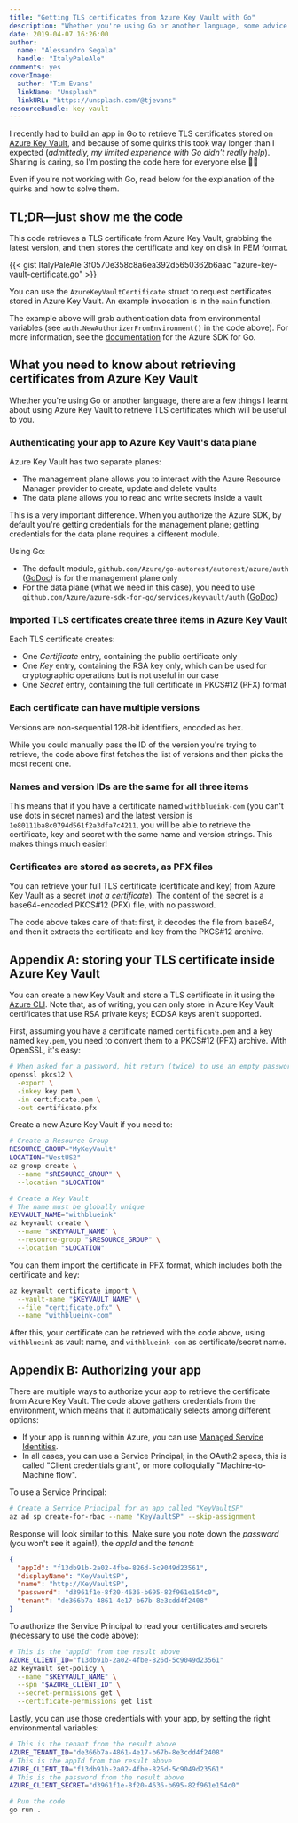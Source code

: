 ```yaml
---
title: "Getting TLS certificates from Azure Key Vault with Go"
description: "Whether you're using Go or another language, some advice and code to save you time"
date: 2019-04-07 16:26:00
author:
  name: "Alessandro Segala"
  handle: "ItalyPaleAle"
comments: yes
coverImage:
  author: "Tim Evans"
  linkName: "Unsplash"
  linkURL: "https://unsplash.com/@tjevans"
resourceBundle: key-vault
---
```


I recently had to build an app in Go to retrieve TLS certificates stored on [Azure Key Vault](https://azure.microsoft.com/en-us/services/key-vault/), and because of some quirks this took way longer than I expected (*admittedly, my limited experience with Go didn't really help*). Sharing is caring, so I'm posting the code here for everyone else 🙌🏻

Even if you're not working with Go, read below for the explanation of the quirks and how to solve them.

## TL;DR—just show me the code

This code retrieves a TLS certificate from Azure Key Vault, grabbing the latest version, and then stores the certificate and key on disk in PEM format.

{{< gist ItalyPaleAle 3f0570e358c8a6ea392d5650362b6aac "azure-key-vault-certificate.go" >}}

You can use the `AzureKeyVaultCertificate` struct to request certificates stored in Azure Key Vault. An example invocation is in the `main` function.

The example above will grab authentication data from environmental variables (see `auth.NewAuthorizerFromEnvironment()` in the code above). For more information, see the [documentation](https://github.com/Azure/azure-sdk-for-go/#more-authentication-details) for the Azure SDK for Go.

## What you need to know about retrieving certificates from Azure Key Vault

Whether you're using Go or another language, there are a few things I learnt about using Azure Key Vault to retrieve TLS certificates which will be useful to you.

### Authenticating your app to Azure Key Vault's data plane

Azure Key Vault has two separate planes:

- The management plane allows you to interact with the Azure Resource Manager provider to create, update and delete vaults
- The data plane allows you to read and write secrets inside a vault

This is a very important difference. When you authorize the Azure SDK, by default you're getting credentials for the management plane; getting credentials for the data plane requires a different module.

Using Go:

- The default module, `github.com/Azure/go-autorest/autorest/azure/auth` ([GoDoc](https://godoc.org/github.com/Azure/go-autorest/autorest/azure/auth)) is for the management plane only
- For the data plane (what we need in this case), you need to use `github.com/Azure/azure-sdk-for-go/services/keyvault/auth` ([GoDoc](https://godoc.org/github.com/Azure/azure-sdk-for-go/services/keyvault/auth))

### Imported TLS certificates create three items in Azure Key Vault

Each TLS certificate creates:

- One *Certificate* entry, containing the public certificate only
- One *Key* entry, containing the RSA key only, which can be used for cryptographic operations but is not useful in our case
- One *Secret* entry, containing the full certificate in PKCS#12 (PFX) format

### Each certificate can have multiple versions

Versions are non-sequential 128-bit identifiers, encoded as hex.

While you could manually pass the ID of the version you're trying to retrieve, the code above first fetches the list of versions and then picks the most recent one.

### Names and version IDs are the same for all three items

This means that if you have a certificate named `withblueink-com` (you can't use dots in secret names) and the latest version is `1e80111ba8c0794d561f2a3dfa7c4211`, you will be able to retrieve the certificate, key and secret with the same name and version strings. This makes things much easier!

### Certificates are stored as secrets, as PFX files

You can retrieve your full TLS certificate (certificate and key) from Azure Key Vault as a secret (*not a certificate*). The content of the secret is a base64-encoded PKCS#12 (PFX) file, with no password.

The code above takes care of that: first, it decodes the file from base64, and then it extracts the certificate and key from the PKCS#12 archive.

## Appendix A: storing your TLS certificate inside Azure Key Vault

You can create a new Key Vault and store a TLS certificate in it using the [Azure CLI](https://docs.microsoft.com/en-us/cli/azure/install-azure-cli). Note that, as of writing, you can only store in Azure Key Vault certificates that use RSA private keys; ECDSA keys aren't supported.

First, assuming you have a certificate named `certificate.pem` and a key named `key.pem`, you need to convert them to a PKCS#12 (PFX) archive. With OpenSSL, it's easy:

````sh
# When asked for a password, hit return (twice) to use an empty password
openssl pkcs12 \
  -export \
  -inkey key.pem \
  -in certificate.pem \
  -out certificate.pfx
````

Create a new Azure Key Vault if you need to:

````sh
# Create a Resource Group
RESOURCE_GROUP="MyKeyVault"
LOCATION="WestUS2"
az group create \
  --name "$RESOURCE_GROUP" \
  --location "$LOCATION"

# Create a Key Vault
# The name must be globally unique
KEYVAULT_NAME="withblueink"
az keyvault create \
  --name "$KEYVAULT_NAME" \
  --resource-group "$RESOURCE_GROUP" \
  --location "$LOCATION"
````

You can them import the certificate in PFX format, which includes both the certificate and key:

````sh
az keyvault certificate import \
  --vault-name "$KEYVAULT_NAME" \
  --file "certificate.pfx" \
  --name "withblueink-com"
````

After this, your certificate can be retrieved with the code above, using `withblueink` as vault name, and `withblueink-com` as certificate/secret name.

## Appendix B: Authorizing your app

There are multiple ways to authorize your app to retrieve the certificate from Azure Key Vault. The code above gathers credentials from the environment, which means that it automatically selects among different options:

- If your app is running within Azure, you can use [Managed Service Identities](https://docs.microsoft.com/en-us/azure/active-directory/managed-identities-azure-resources/overview).
- In all cases, you can use a Service Principal; in the OAuth2 specs, this is called "Client credentials grant", or more colloquially "Machine-to-Machine flow".

To use a Service Principal:

````sh
# Create a Service Principal for an app called "KeyVaultSP"
az ad sp create-for-rbac --name "KeyVaultSP" --skip-assignment
````

Response will look similar to this. Make sure you note down the *password* (you won't see it again!), the *appId* and the *tenant*:

````json
{
  "appId": "f13db91b-2a02-4fbe-826d-5c9049d23561",
  "displayName": "KeyVaultSP",
  "name": "http://KeyVaultSP",
  "password": "d3961f1e-8f20-4636-b695-82f961e154c0",
  "tenant": "de366b7a-4861-4e17-b67b-8e3cdd4f2408"
}
````

To authorize the Service Principal to read your certificates and secrets (necessary to use the code above):

````sh
# This is the "appId" from the result above
AZURE_CLIENT_ID="f13db91b-2a02-4fbe-826d-5c9049d23561"
az keyvault set-policy \
  --name "$KEYVAULT_NAME" \
  --spn "$AZURE_CLIENT_ID" \
  --secret-permissions get \
  --certificate-permissions get list
````

Lastly, you can use those credentials with your app, by setting the right environmental variables:

````sh
# This is the tenant from the result above
AZURE_TENANT_ID="de366b7a-4861-4e17-b67b-8e3cdd4f2408"
# This is the appId from the result above
AZURE_CLIENT_ID="f13db91b-2a02-4fbe-826d-5c9049d23561"
# This is the password from the result above
AZURE_CLIENT_SECRET="d3961f1e-8f20-4636-b695-82f961e154c0"

# Run the code
go run .
````

